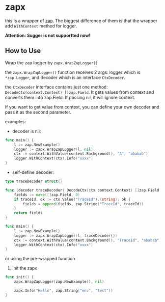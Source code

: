 # zapx

this is a wrapper of [zap](https://github.com/uber-go/zap). The biggest difference of them is that the wrapper add `WithContext` method for logger.

**Attention: Sugger is not supportted now!**

## How to Use

Wrap the zap logger by `zapx.WrapZapLogger()`

the `zapx.WrapZapLogger()` function receives 2 args: logger which is `*zap.Logger`, and decoder which is an interface `CtxDecoder`.

the `CtxDecoder` interface contains just one method: `DecodeCtx(context.Context) []zap.Field`. It gets values from context and converts them into zap.Field. If passing nil, it will ignore context.

If you want to get value from context, you can define your own decoder and pass it as the second parameter.

examples:

- decoder is nil:

```go
func main() {
	l := zap.NewExample()
	logger := zapx.WrapZapLogger(l, nil)
	ctx := context.WithValue(context.Background(), "A", "ababab")
	logger.WithContext(ctx).Info("xxxx")
}
```

- self-define decoder:

```go
type traceDecoder struct{}

func (decoder traceDecoder) DecodeCtx(ctx context.Context) []zap.Field {
	fields := make([]zap.Field, 0)
	if traceId, ok := ctx.Value("TraceId").(string); ok {
		fields = append(fields, zap.String("TraceId", traceId))
	}
	return fields
}

func main() {
	l := zap.NewExample()
	logger := zapx.WrapZapLogger(l, traceDecoder{})
	ctx := context.WithValue(context.Background(), "TraceId", "ababab")
	logger.WithContext(ctx).Info("xxxx")
}
```

or using the pre-wrapped function

1. init the zapx

```go
func init() {
	zapx.WrapZapLogger(zap.NewExample(), nil)

	zapx.Info("Hello", zap.String("env", "test"))
}
```
